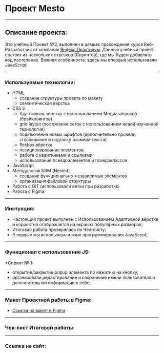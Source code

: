 # Проект Mesto
___
## Описание проекта:
Это учебный Проект №3, выполнен в рамках прохождения курса Веб-Разработчик от компании [Яндекс Практикум](https://practicum.yandex.ru/).
Данный учебный проект состоит из нескольких отрезков (Спринтов), где мы будем добавлять код постепенно.
Важная особенность: здесь мы впервые использовали JavaScript.

___
### Используемые технологии:
* HTML
  * создание структуры проекта по макету
  * семантическая верстка
* CSS 3
  * Адаптивная вёрстка с использованием Медиазапросов (брэйкпоинтов)
  * grid layout (построение сеток с использованием новой изученной технологии)
  * подключение новых шрифтов (дополнительно провели сглаживание и подгонку размера текста)
  * flexbox вёрстка
  * позиционирование элементов
  * работа с каритинками и ссылками
  * использование псевдоэлементов и псевдоклассов
* JavaScript
* Методология БЭМ (Nested)
  * создание функционально-независимых элементов
  * организация файловой структуры
* Работа с GIT (использовали ветки при разработке)
* Работа с Figma 
___
### Инстукция:
* Настоящий проект выполнен с Использованием Адаптивной вёрстке и корректно отображается на экранах популярных размеров;
* Итоговая работа проверялась по Чек-листу;
* В первые мы использовали язык программирования JavaScript;
___
### Функционал с использование JS:
*Спринт № 1:
  * открытие/закрытие popup элемента по нажатию на кнопку;
  * организовали редактирование и сохранение имени пользователя и дополнительной информации о себе;
___
### Макет Проектной работы в Figma:
* [Ссылка на макет в Figma](https://www.figma.com/file/2cn9N9jSkmxD84oJik7xL7/JavaScript.-Sprint-4?type=design&node-id=0-1&t=MlwYJJ5YxGYcXBmB-0)
___
### Чек-лист Итоговой работы:

___
### Ссылка на сайт:

